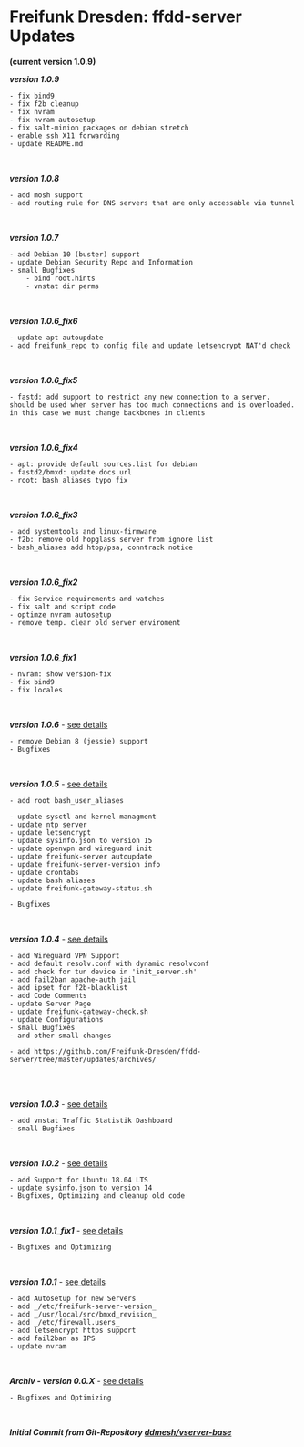 # Freifunk Dresden: ffdd-server Updates
**(current version 1.0.9)**
<br/>

_**version 1.0.9**_

	- fix bind9
	- fix f2b cleanup
	- fix nvram
	- fix nvram autosetup
	- fix salt-minion packages on debian stretch
	- enable ssh X11 forwarding
	- update README.md

<br/>

_**version 1.0.8**_

	- add mosh support
	- add routing rule for DNS servers that are only accessable via tunnel

<br/>

_**version 1.0.7**_

	- add Debian 10 (buster) support
	- update Debian Security Repo and Information
	- small Bugfixes
		- bind root.hints
		- vnstat dir perms

<br/>

_**version 1.0.6_fix6**_

	- update apt autoupdate
	- add freifunk_repo to config file and update letsencrypt NAT'd check

<br/>

_**version 1.0.6_fix5**_

	- fastd: add support to restrict any new connection to a server. should be used when server has too much connections and is overloaded. in this case we must change backbones in clients

<br/>

_**version 1.0.6_fix4**_

	- apt: provide default sources.list for debian
	- fastd2/bmxd: update docs url
	- root: bash_aliases typo fix

<br/>

_**version 1.0.6_fix3**_

	- add systemtools and linux-firmware
	- f2b: remove old hopglass server from ignore list
	- bash_aliases add htop/psa, conntrack notice

<br/>

_**version 1.0.6_fix2**_

	- fix Service requirements and watches
	- fix salt and script code
	- optimze nvram autosetup
	- remove temp. clear old server enviroment

<br/>

_**version 1.0.6_fix1**_

	- nvram: show version-fix
	- fix bind9
	- fix locales

<br/>

_**version 1.0.6**_ - [see details](https://github.com/Freifunk-Dresden/ffdd-server/tree/master/updates/v1.0.6.md)

	- remove Debian 8 (jessie) support
	- Bugfixes

<br/>

_**version 1.0.5**_ - [see details](https://github.com/Freifunk-Dresden/ffdd-server/tree/master/updates/v1.0.5.md)

	- add root bash_user_aliases

	- update sysctl and kernel managment
	- update ntp server
	- update letsencrypt
	- update sysinfo.json to version 15
	- update openvpn and wireguard init
	- update freifunk-server autoupdate
	- update freifunk-server-version info
	- update crontabs
	- update bash aliases
	- update freifunk-gateway-status.sh

	- Bugfixes

<br/>

_**version 1.0.4**_ - [see details](https://github.com/Freifunk-Dresden/ffdd-server/tree/master/updates/v1.0.4.md)

	- add Wireguard VPN Support
	- add default resolv.conf with dynamic resolvconf
	- add check for tun device in 'init_server.sh'
	- add fail2ban apache-auth jail
	- add ipset for f2b-blacklist
	- add Code Comments
	- update Server Page
	- update freifunk-gateway-check.sh
	- update Configurations
	- small Bugfixes
	- and other small changes

	- add https://github.com/Freifunk-Dresden/ffdd-server/tree/master/updates/archives/
<br/>

<br/>

_**version 1.0.3**_ - [see details](https://github.com/Freifunk-Dresden/ffdd-server/tree/master/updates/v1.0.3.md)

	- add vnstat Traffic Statistik Dashboard
	- small Bugfixes
<br/>

_**version 1.0.2**_ - [see details](https://github.com/Freifunk-Dresden/ffdd-server/tree/master/updates/v1.0.2.md)

	- add Support for Ubuntu 18.04 LTS
	- update sysinfo.json to version 14
	- Bugfixes, Optimizing and cleanup old code
<br/>

_**version 1.0.1_fix1**_ - [see details](https://github.com/Freifunk-Dresden/ffdd-server/tree/master/updates/v1.0.1_fix1.md)

	- Bugfixes and Optimizing
<br/>

_**version 1.0.1**_ - [see details](https://github.com/Freifunk-Dresden/ffdd-server/tree/master/updates/v1.0.1.md)

	- add Autosetup for new Servers
	- add _/etc/freifunk-server-version_
	- add _/usr/local/src/bmxd_revision_
	- add _/etc/firewall.users_
	- add letsencrypt https support
	- add fail2ban as IPS
	- update nvram
<br/>

_**Archiv - version 0.0.X**_ - [see details](https://github.com/Freifunk-Dresden/ffdd-server/tree/master/updates/archives/v0.0.X/archiv_v0.0.X.md)

	- Bugfixes and Optimizing
<br/>

_**Initial Commit from Git-Repository [ddmesh/vserver-base](https://github.com/ddmesh/vserver-base)**_
